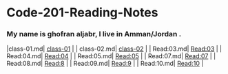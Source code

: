 # Code-201-Reading-Notes

### My name is ghofran aljabr, I live in Amman/Jordan .


|class-01.md|  [class-01](https://ghofranaljabr.github.io/Code-201-Reading-Notes/class-01) |
| class-02.md|  [class-02](https://ghofranaljabr.github.io/Code-201-Reading-Notes/class-02) |
| Read:03.md|  [Read:03](https://ghofranaljabr.github.io/Code-201-Reading-Notes/Read:03b) |
| Read:04.md|  [Read:04](https://ghofranaljabr.github.io/Code-201-Reading-Notes/Read:04) |
| Read:05.md|  [Read:05](https://ghofranaljabr.github.io/Code-201-Reading-Notes/Read:05) |
| Read:07.md|  [Read:07](https://ghofranaljabr.github.io/Code-201-Reading-Notes/Read:07) |
| Read:08.md|  [Read:8](https://ghofranaljabr.github.io/Code-201-Reading-Notes/Read:08) |
| Read:09.md|  [Read:9](https://ghofranaljabr.github.io/Code-201-Reading-Notes/Read:09) |
| Read:10.md|  [Read:10](https://ghofranaljabr.github.io/Code-201-Reading-Notes/Read:10) |